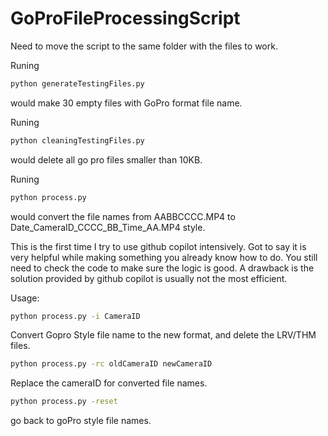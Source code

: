 # GoProFileProcessingScript

Need to move the script to the same folder with the files to work.

Runing
```Bash
python generateTestingFiles.py
```
 would make 30 empty files with GoPro format file name.

Runing
```Bash
python cleaningTestingFiles.py
```
would delete all go pro files smaller than 10KB.

Runing 
```Bash
python process.py 
```
would convert the file names from AABBCCCC.MP4 to Date_CameraID_CCCC_BB_Time_AA.MP4 style.

This is the first time I try to use github copilot intensively. 
Got to say it is very helpful while making something you already know how to do.
You still need to check the code to make sure the logic is good.
A drawback is the solution provided by github copilot is usually not the most efficient.


Usage:

```Bash
python process.py -i CameraID
```

Convert Gopro Style file name to the new format, and delete the LRV/THM files.

```Bash
python process.py -rc oldCameraID newCameraID
```
Replace the cameraID for converted file names.


```Bash
python process.py -reset
```

go back to goPro style file names.
